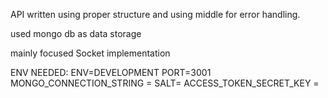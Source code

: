 API written using proper structure and using middle for error handling.

used mongo db as data storage


mainly focused Socket implementation 

ENV NEEDED:
ENV=DEVELOPMENT
PORT=3001
MONGO_CONNECTION_STRING = 
SALT=
ACCESS_TOKEN_SECRET_KEY = 
